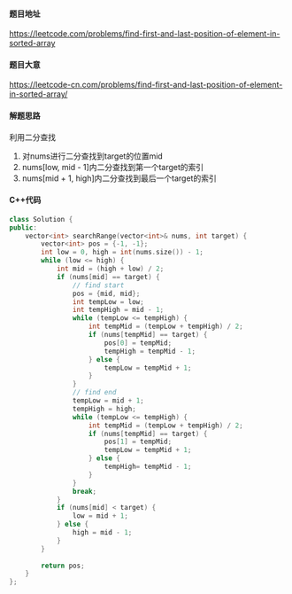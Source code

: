 #### 题目地址

https://leetcode.com/problems/find-first-and-last-position-of-element-in-sorted-array

#### 题目大意

https://leetcode-cn.com/problems/find-first-and-last-position-of-element-in-sorted-array/

#### 解题思路

利用二分查找

1. 对nums进行二分查找到target的位置mid
2. nums[low, mid - 1]内二分查找到第一个target的索引
3. nums[mid + 1, high]内二分查找到最后一个target的索引

#### C++代码

```c++
class Solution {
public:
    vector<int> searchRange(vector<int>& nums, int target) {
        vector<int> pos = {-1, -1};
        int low = 0, high = int(nums.size()) - 1;
        while (low <= high) {
            int mid = (high + low) / 2;
            if (nums[mid] == target) {
                // find start
                pos = {mid, mid};
                int tempLow = low;
                int tempHigh = mid - 1;
                while (tempLow <= tempHigh) {
                    int tempMid = (tempLow + tempHigh) / 2;
                    if (nums[tempMid] == target) {
                        pos[0] = tempMid;
                        tempHigh = tempMid - 1;
                    } else {
                        tempLow = tempMid + 1;
                    }
                }
                // find end
                tempLow = mid + 1;
                tempHigh = high;
                while (tempLow <= tempHigh) {
                    int tempMid = (tempLow + tempHigh) / 2;
                    if (nums[tempMid] == target) {
                        pos[1] = tempMid;
                        tempLow = tempMid + 1;
                    } else {
                        tempHigh= tempMid - 1;
                    }
                }
                break;
            }
            if (nums[mid] < target) {
                low = mid + 1;
            } else {
                high = mid - 1;
            }
        }
        
        return pos;
    }
};
```

